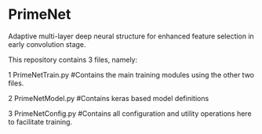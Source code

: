 # PrimeNet
Adaptive multi-layer deep neural structure for enhanced feature selection in early convolution stage.

This repository contains 3 files, namely:

1 PrimeNetTrain.py  #Contains the main training modules using the other two files.

2 PrimeNetModel.py  #Contains keras based model definitions

3 PrimeNetConfig.py #Contains all configuration and utility operations here to facilitate training.


